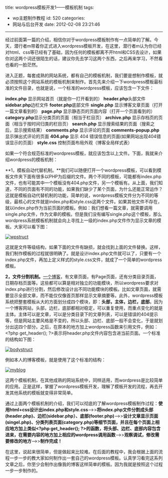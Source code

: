 title: wordpress模板开发1——模板机制
tags:
  - wp主题制作教程
id: 520
categories:
  - 网站与后台开发
date: 2012-02-08 23:21:46
---

经过前面第一篇的介绍，相信你对于wordpress模板制作有一点简单的了解。今天，潜行者m带着你正式进入wordpress模板开发，在这里，潜行者m认为你已经对html、css等已经有了基础，因为任何的模板都离不开html和CSS去设计，如果你对这两个词还很陌生的话，建议你先去学习这两个东西，之后再来学习，不然看也看的一脸茫然。

进入正题，每套成熟的网站系统，都有自己的模板机制，我们要是想制作模板，就必须按照这个网站系统的模板机制来制作。首先先来介绍一下wordpress模板最标准的文件目录，也就是说，一个标准的wordpress模板，应该包含一下文件：

**index.php** 显示网站首页（就是你一打开看到的）
**header.php**头部文件
**sidebar.php**边栏文件
**footer.php**底部文件
**single.php** 显示博客文章页面（打开一篇文章看到的）
**page.php** 显示静态页的页面内容（打开一个页面看到的）
 **category.php**显示分类页的页面（相当于栏目页）
**archive.php** 显示存档页的页面（相当于按时间归类的栏目页）
**search.php** 显示搜索结果的页面（搜索之后，显示搜索结果）
**comments.php** 显示评论的页面
**comments-popup.php** 显示弹出式评论的页面
**404.php** 显示 404 错误信息的页面(如果网站出现404错误显示的页面）
**style.css** 控制页面布局外观（博客全局样式表）

如果一个符合规范标准的wordpress模板，就应该包含以上文件。下面，我就来介绍wordpress的模板机制：

**1，模板自动代替机制。**我们可以随便打开一个wordpress模板，可以看到模板文件夹下面有很多以PHP为后缀的文件。两个不同的模板，可能都有index.php文件，也有可能其中一个模板没有404.php文件，另一个模板有。从上面，我们知道，不同的页面有不同的功能，如果我们缺少了某个页面，为什么还能正常运作？这就是模板自动代替机制的功能，简单的说，wordpress模板文件分为不同的等级，最核心的文件就是index.php和style.css这两个文件。如果其他文件不存在，就以index.php作为当前页面的模板。例如：我们想看一篇文章，就需要调用single.php文件，作为文章的模板。但是我们没有编写single.php这个模板，那么wordpress系统模板机制就会向上寻找上一级的index.php文件作为显示文章的模板。大家可以看下图：

[![](http://qxzm-img.b0.upaiyun.com/blog/2012/02/wpstruct.png "wpstruct")](http://qxzm-img.b0.upaiyun.com/blog/2012/02/wpstruct.png)

这就是文件等级结构，如果下面的文件有缺损，就会找到上面的文件替换。这样，我们制作模板的过程就很明确了。就是设计index.php文件就可以了，只要有一个index.php文件，再加上定义样式的style.css文件，就成了一个简单的wordpress模板。

**2，文件分割机制。**[一个博客](http://www.qianxingzhem.com)，有文章页面，有Page页面，还有分类目录页面，日期存档页面等。这些都可以算是相对独立的功能模块，所以wordpress要求对index.php进行分割，然后修改设计出不同功能模块的模板。比如文章页面，就需要显示全部文章，而不能仅仅像首页那样显示文章摘要等。此外，wordpress模板系统把整套模板从大的方面划分成四个模块，即：**头部，主体，边栏，底部**。因为一个博客网站，头部，边栏，底部都相对稳定，可以重复使用，而重点变化的就是主体。主体可以是文章，可以是分类目录下的文章列表，可以是错误的404提示等，但是网站主要风格是不变的，所以头部、边栏、底部一般不会变化，于是就划分出这四个部分。之后，在原本的地方加上wordpress函数来引用文件，例如：&lt;?php get_header(); ?&gt;表示将header.php文件内容包含进当前页面。一个标准的结构如下图：

[![](http://qxzm-img.b0.upaiyun.com/blog/2012/02/bodystruct.png "bodystruct")](http://qxzm-img.b0.upaiyun.com/blog/2012/02/bodystruct.png)

例如本人的博客模板，就是使用了这个标准的结构：

[![](http://qxzm-img.b0.upaiyun.com/blog/2012/02/myblog.png "myblog")](http://qxzm-img.b0.upaiyun.com/blog/2012/02/myblog.png)

这两个模板机制，在其他成熟的网站系统中，同样适用，而wordpress是比较简单的应用。正是这样，掌握了wordpress模板开发，理解了模板开发的流程，再去开发其他系统的模板就变得非常简单。

通过上面两个模板机制的介绍，我们可以彻底的了解wordpress模板制作过程：**使用html+css设计出index.php和style.css**——&gt;&gt;**将index.php文件分割成头部(header.php)、边栏(sidebar.php）、底部(footer.php)**——&gt;&gt;**设计文章显示页面(singel.php)、分类列表页面(category.php)等细节页面，并且在每个页面上相应地方加上类似&lt;?php get_header(); ?&gt;的函数，将头部、边栏、底部内容包含进来，在需要内容的地方加上相应的wordpress调用函数**——&gt;&gt;**观察调试，修改需要修改的地方**——&gt;&gt;**制作完成！**

在这里，说起来很简单，但是做起来比较难。在后面的教程中，我会根据上面的流程一步一步的教大家如何制作出一套自己的wordpress模板。认真学习看完这系列文章之后，你至少会制作出像我的博客这样简单的模板。因为我就是按照这个过程一步一步制作的。

&nbsp;